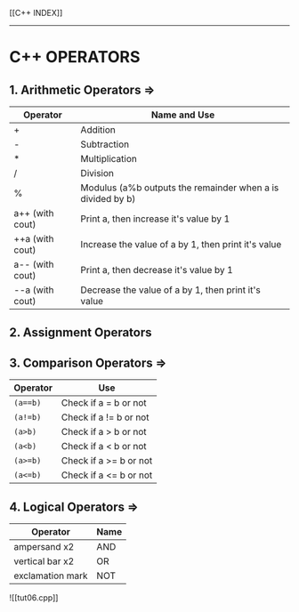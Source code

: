 [[C++ INDEX]]

---
# C++ OPERATORS
## 1. Arithmetic Operators =>
| Operator        | Name and Use                                                | 
| --------------- | ----------------------------------------------------------- |
| +               | Addition                                                    |
| -               | Subtraction                                                 |
| *               | Multiplication                                              |
| /               | Division                                                    |
| %               | Modulus  (a%b outputs the remainder when a is divided by b) |
| a++ (with cout) | Print a, then increase it's value by 1                      |
| ++a (with cout) | Increase the value of a by 1, then print it's value         |
| a-- (with cout) | Print a, then decrease it's value by 1                      |
| --a (with cout) | Decrease the value of a by 1, then print it's value         |

## 2. Assignment Operators

## 3. Comparison Operators =>
| Operator     | Use                    |
| ------------ | ---------------------- |
| ```(a==b)``` | Check if a = b or not  |
| ```(a!=b)``` | Check if a != b or not |
| ```(a>b)```  | Check if a > b or not  |
| ```(a<b)```  | Check if a < b or not  |
| ```(a>=b)``` | Check if a >= b or not |
| ```(a<=b)``` | Check if a <= b or not |

## 4. Logical Operators =>
| Operator         | Name |
| ---------------- | ---- |
| ampersand x2     | AND  |
| vertical bar x2  | OR   |
| exclamation mark | NOT  |

![[tut06.cpp]]